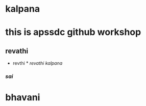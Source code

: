 # kalpana
# this is apssdc github workshop
## revathi
* revthi *
*revathi*
_kalpana_
### *sai*
# bhavani

